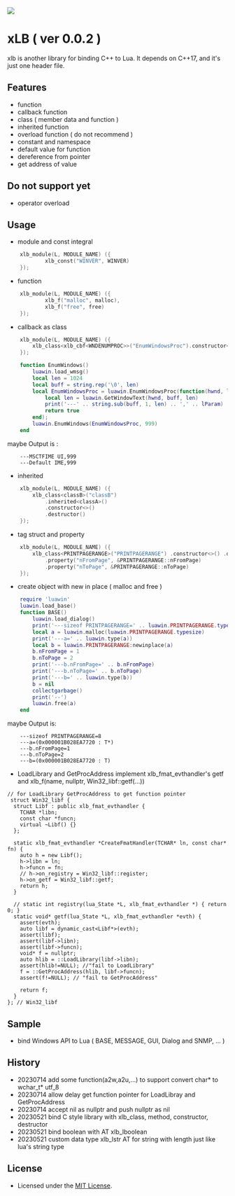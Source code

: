 <img src="https://www.lua.org/images/logo.gif" />

# xLB ( ver 0.0.2 )
xlb is another library for binding C++ to Lua. It depends on C++17, and it's just one header file.

## Features
+ function
+ callback function
+ class ( member data and function )
+ inherited function
+ overload function ( do not recommend )
+ constant and namespace
+ default value for function
+ dereference from pointer
+ get address of value

## Do not support yet
+ operator overload

## Usage
+ module and const integral
```c++
    xlb_module(L, MODULE_NAME) ({
            xlb_const("WINVER", WINVER)
    });
```
+ function
```c++
    xlb_module(L, MODULE_NAME) ({
            xlb_f("malloc", malloc),
            xlb_f("free", free)
    });
```
+ callback as class
```c++
    xlb_module(L, MODULE_NAME) ({
        xlb_class<xlb_cbf<WNDENUMPROC>>("EnumWindowsProc").constructor<xlb_luafunc>(),
    });
```
```lua
    function EnumWindows()
        luawin.load_wmsg()
        local len = 1024
        local buff = string.rep('\0', len)
        local EnumWindowsProc = luawin.EnumWindowsProc(function(hwnd, lParam) 
            local len = luawin.GetWindowText(hwnd, buff, len)
            print('---' .. string.sub(buff, 1, len) .. ',' .. lParam)
            return true
        end);
        luawin.EnumWindows(EnumWindowsProc, 999)
    end
```
  maybe Output is :
```
    ---MSCTFIME UI,999
    ---Default IME,999
```
+ inherited
```c++
    xlb_module(L, MODULE_NAME) ({
        xlb_class<classB>("classB")
            .inherited<classA>()
            .constructor<>()
            .destructor()
    });
```
+ tag struct and property
```c++
    xlb_module(L, MODULE_NAME) ({
        xlb_class<PRINTPAGERANGE>("PRINTPAGERANGE") .constructor<>() .destructor()
            .property("nFromPage", &PRINTPAGERANGE::nFromPage)
            .property("nToPage", &PRINTPAGERANGE::nToPage)
    });
```
+ create object with new in place ( malloc and free )
```lua
    require 'luawin'
    luawin.load_base()
    function BASE()
        luawin.load_dialog()
        print('---sizeof PRINTPAGERANGE=' .. luawin.PRINTPAGERANGE.typesize)
        local a = luawin.malloc(luawin.PRINTPAGERANGE.typesize)
        print('---a=' .. luawin.type(a))
        local b = luawin.PRINTPAGERANGE:newinplace(a)
        b.nFromPage = 1
        b.nToPage = 2
        print('---b.nFromPage=' .. b.nFromPage)
        print('---b.nToPage=' .. b.nToPage)
        print('---b=' .. luawin.type(b))
        b = nil
        collectgarbage()
        print('--')
        luawin.free(a)
    end
```
  maybe Output is:
```
    ---sizeof PRINTPAGERANGE=8
    ---a=(0x000001B028EA7720 : T*)
    ---b.nFromPage=1
    ---b.nToPage=2
    ---b=(0x000001B028EA7720 : T)
```
+ LoadLibrary and GetProcAddress
implement xlb_fmat_evthandler's getf and xlb_f(name, nullptr, Win32_libf::getf(...))
```
// for LoadLibrary GetProcAddress to get function pointer
 struct Win32_libf {
  struct Libf : public xlb_fmat_evthandler {
    TCHAR *libn;
    const char *funcn;
    virtual ~Libf() {}
  };

  static xlb_fmat_evthandler *CreateFmatHandler(TCHAR* ln, const char* fn) {
    auto h = new Libf();
    h->libn = ln;
    h->funcn = fn;
    // h->on_registry = Win32_libf::register;
    h->on_getf = Win32_libf::getf;
    return h;
  }

  // static int registry(lua_State *L, xlb_fmat_evthandler *) { return 0; }
  static void* getf(lua_State *L, xlb_fmat_evthandler *evth) { 
    assert(evth);
    auto libf = dynamic_cast<Libf*>(evth);
    assert(libf);
    assert(libf->libn);
    assert(libf->funcn);
    void* f = nullptr;
    auto hlib = ::LoadLibrary(libf->libn);
    assert(hlib!=NULL); //"fail to LoadLibrary"
    f = ::GetProcAddress(hlib, libf->funcn);
    assert(f!=NULL); // "fail to GetProcAddress"

    return f;
  }
}; // Win32_libf

```

                
## Sample
+ bind Windows API to Lua ( BASE, MESSAGE, GUI, Dialog and SNMP, ... )

## History
- 20230714 add some function(a2w,a2u,...) to support convert char* to wchar_t* utf_8
- 20230714 allow delay get function pointer for LoadLibray and GetProcAddress
- 20230714 accept nil as nullptr and push nullptr as nil
- 20230521 bind C style library with xlb_class, method, constructor, destructor
- 20230521 bind boolean with AT xlb_lboolean
- 20230521 custom data type xlb_lstr AT for string with length just like lua's string type

## License
+ Licensed under the [MIT License](https://www.lua.org/license.html).

